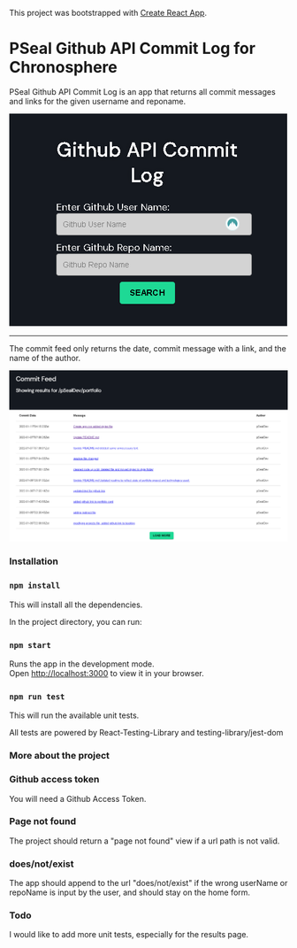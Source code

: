 This project was bootstrapped with [Create React App](https://github.com/facebook/create-react-app).

# PSeal Github API Commit Log for Chronosphere

PSeal Github API Commit Log is an app that returns all commit messages and links for the given username and reponame. 

![image info](./src/images/chrono_form_img.png)
_____________________________________________________________________________________________________________________

The commit feed only returns the date, commit message with a link, and the name of the author. 

![image info](./src/images/chrono_form_img_2.png)

### Installation

### `npm install`
This will install all the dependencies.


In the project directory, you can run:

### `npm start`

Runs the app in the development mode.\
Open [http://localhost:3000](http://localhost:3000) to view it in your browser.

### `npm run test`

This will run the available unit tests. 

All tests are powered by React-Testing-Library and testing-library/jest-dom

### More about the project

### Github access token

You will need a Github Access Token.

### Page not found

The project should return a "page not found" view if a url path is not valid. 

### does/not/exist

The app should append to the url "does/not/exist" if the wrong userName or repoName is input by the user, and should stay on the home form.

### Todo

I would like to add more unit tests, especially for the results page.






